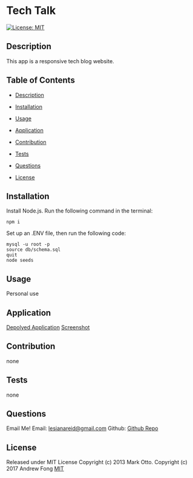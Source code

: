# Tech Talk

[![License: MIT](https://img.shields.io/badge/License-MIT-yellow.svg)](https://opensource.org/licenses/MIT)

## Description

This app is a responsive tech blog website.

## Table of Contents

- [Description](#description)

- [Installation](#installation)

- [Usage](#usage)

- [Application](#application)

- [Contribution](#credits)

- [Tests](#tests)

- [Questions](#questions)

- [License](#license)

## Installation

Install Node.js. Run the following command in the terminal:

```
npm i
```

Set up an .ENV file, then run the following code:

```
mysql -u root -p
source db/schema.sql
quit
node seeds
```

## Usage

Personal use

## Application

[Depolyed Application](https://github.com/Leci1259/tech_blog/blob/main/public/img/Screenshot%202021-11-01%20190253.png)
[Screenshot]()

## Contribution

none

## Tests

none

## Questions

Email Me!
Email: lesianareid@gmail.com
Github: [Github Repo](https://github.com/leci1259)

## License

Released under MIT License Copyright (c) 2013 Mark Otto. Copyright (c) 2017 Andrew Fong
[MIT](https://opensource.org/licenses/MIT)
